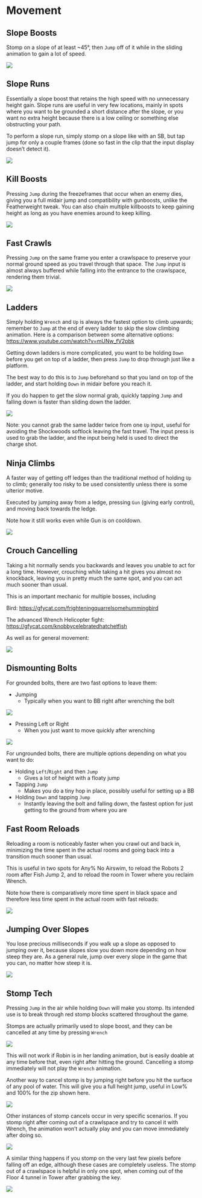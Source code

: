 # Movement

## Slope Boosts
Stomp on a slope of at least ~45°, then `Jump` off of it while in the sliding animation to gain a lot of speed.

![](Media/sb.gif)

## Slope Runs
Essentially a slope boost that retains the high speed with no unnecessary height gain. Slope runs are useful in very few locations, mainly in spots where you want to be grounded a short distance after the slope, or you want no extra height because there is a low ceiling or something else obstructing your path. 

To perform a slope run, simply stomp on a slope like with an SB, but tap jump for only a couple frames (done so fast in the clip that the input display doesn’t detect it).

![](Media/sloperuns.gif)

## Kill Boosts
Pressing `Jump` during the freezeframes that occur when an enemy dies, giving you a full midair jump and compatibility with gunboosts, unlike the Featherweight tweak.
You can also chain multiple killboosts to keep gaining height as long as you have enemies around to keep killing.

![](Media/killboosts.gif)

## Fast Crawls
Pressing `Jump` on the same frame you enter a crawlspace to preserve your normal ground speed as you travel through that space. The `Jump` input is almost always buffered while falling into the entrance to the crawlspace, rendering them trivial.

![](Media/fc.gif)

## Ladders
Simply holding `Wrench` and `Up` is always the fastest option to climb upwards; remember to `Jump` at the end of every ladder to skip the slow climbing animation. Here is a comparison between some alternative options: https://www.youtube.com/watch?v=mUNw_fV2pbk

Getting down ladders is more complicated, you want to be holding `Down` before you get on top of a ladder, then press `Jump` to drop through just like a platform.

The best way to do this is to `Jump` beforehand so that you land on top of the ladder, and start holding `Down` in midair before you reach it.

If you do happen to get the slow normal grab, quickly tapping `Jump` and falling down is faster than sliding down the ladder.

![](ladderdropdowns.gif)

Note: you cannot grab the same ladder twice from one `Up` input, useful for avoiding the Shockwoods softlock leaving the fast travel. The input press is used to grab the ladder, and the input being held is used to direct the charge shot.

## Ninja Climbs
A faster way of getting off ledges than the traditional method of holding `Up` to climb; generally too risky to be used consistently unless there is some ulterior motive.

Executed by jumping away from a ledge, pressing `Gun` (giving early control), and moving back towards the ledge.

Note how it still works even while Gun is on cooldown.

![](Media/nc.gif)

## Crouch Cancelling
Taking a hit normally sends you backwards and leaves you unable to act for a long time. However, crouching while taking a hit gives you almost no knockback, leaving you in pretty much the same spot, and you can act much sooner than usual.

This is an important mechanic for multiple bosses, including

Bird: https://gfycat.com/frighteningquarrelsomehummingbird

The advanced Wrench Helicopter fight: https://gfycat.com/knobbycelebratedhatchetfish

As well as for general movement:

![](Media/cctrees.gif)

## Dismounting Bolts
For grounded bolts, there are two fast options to leave them:
 
* Jumping 
  * Typically when you want to BB right after wrenching the bolt
  
![](Media/bboffbolts.gif)

* Pressing Left or Right
  * When you just want to move quickly after wrenching
  
![](Media/gettingoffboltsleftright.gif)

For ungrounded bolts, there are multiple options depending on what you want to do:
* Holding `Left`/`Right` and then `Jump`
  * Gives a lot of height with a floaty jump
* Tapping `Jump`
  * Makes you do a tiny hop in place, possibly useful for setting up a BB
* Holding `Down` and tapping `Jump`
  * Instantly leaving the bolt and falling down, the fastest option for just getting to the ground from where you are

## Fast Room Reloads
Reloading a room is noticeably faster when you crawl out and back in, minimizing the time spent in the actual rooms and going back into a transition much sooner than usual.

This is useful in two spots for Any% No Airswim, to reload the Robots 2 room after Fish Jump 2, and to reload the room in Tower where you reclaim Wrench.

Note how there is comparatively more time spent in black space and therefore less time spent in the actual room with fast reloads:

![](Media/reloadingrooms.gif)

## Jumping Over Slopes
You lose precious milliseconds if you walk up a slope as opposed to jumping over it, because slopes slow you down more depending on how steep they are. As a general rule, jump over every slope in the game that you can, no matter how steep it is.

![](overslopes.gif)

## Stomp Tech
Pressing `Jump` in the air while holding `Down` will make you stomp. Its intended use is to break through red stomp blocks scattered throughout the game.

Stomps are actually primarily used to slope boost, and they can be cancelled at any time by pressing `Wrench`

![](Media/stompwrench.gif)

This will not work if Robin is in her landing animation, but is easily doable at any time before that, even right after hitting the ground. Cancelling a stomp immediately will not play the `Wrench` animation.

Another way to cancel stomp is by jumping right before you hit the surface of any pool of water. This will give you a full height jump, useful in Low% and 100% for the zip shown here.

![](Media/stompwaterbetter.gif)

Other instances of stomp cancels occur in very specific scenarios. If you stomp right after coming out of a crawlspace and try to cancel it with Wrench, the animation won’t actually play and you can move immediately after doing so. 

![](Media/stompcrawl.gif)

A similar thing happens if you stomp on the very last few pixels before falling off an edge, although these cases are completely useless. The stomp out of a crawlspace is helpful in only one spot, when coming out of the Floor 4 tunnel in Tower after grabbing the key. 

![](Media/stompedge.gif)
